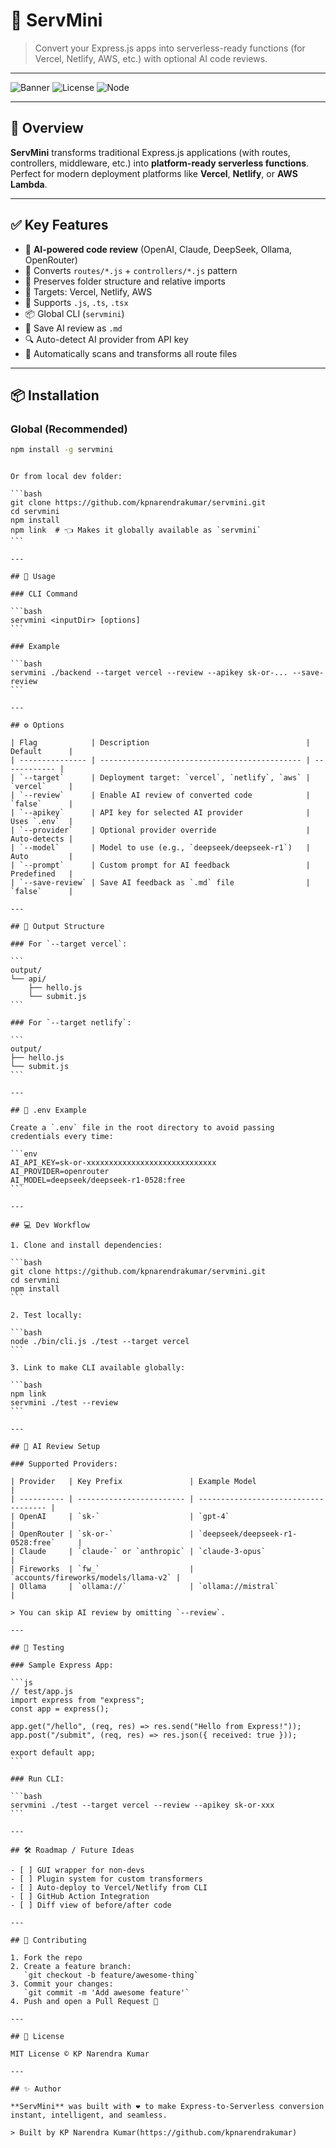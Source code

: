 
# 🚀 ServMini

> Convert your Express.js apps into serverless-ready functions (for Vercel, Netlify, AWS, etc.) with optional AI code reviews.

---

![Banner](https://img.shields.io/badge/build-passing-brightgreen)
![License](https://img.shields.io/badge/license-MIT-blue)
![Node](https://img.shields.io/badge/node-%3E=18.x-green)

---

## 🌟 Overview

**ServMini** transforms traditional Express.js applications (with routes, controllers, middleware, etc.) into **platform-ready serverless functions**. Perfect for modern deployment platforms like **Vercel**, **Netlify**, or **AWS Lambda**.

---

## ✅ Key Features

- 🧠 **AI-powered code review** (OpenAI, Claude, DeepSeek, Ollama, OpenRouter)
- 🔧 Converts `routes/*.js` + `controllers/*.js` pattern
- 📂 Preserves folder structure and relative imports
- 🎯 Targets: Vercel, Netlify, AWS
- 🧪 Supports `.js`, `.ts`, `.tsx`
- 📦 Global CLI (`servmini`)
- 📑 Save AI review as `.md`
- 🔍 Auto-detect AI provider from API key
- 🧬 Automatically scans and transforms all route files

---

## 📦 Installation

### Global (Recommended)

```bash
npm install -g servmini
```
````

Or from local dev folder:

```bash
git clone https://github.com/kpnarendrakumar/servmini.git
cd servmini
npm install
npm link  # 👈 Makes it globally available as `servmini`
```

---

## 🚀 Usage

### CLI Command

```bash
servmini <inputDir> [options]
```

### Example

```bash
servmini ./backend --target vercel --review --apikey sk-or-... --save-review
```

---

## ⚙️ Options

| Flag            | Description                                   | Default      |
| --------------- | --------------------------------------------- | ------------ |
| `--target`      | Deployment target: `vercel`, `netlify`, `aws` | `vercel`     |
| `--review`      | Enable AI review of converted code            | `false`      |
| `--apikey`      | API key for selected AI provider              | Uses `.env`  |
| `--provider`    | Optional provider override                    | Auto-detects |
| `--model`       | Model to use (e.g., `deepseek/deepseek-r1`)   | Auto         |
| `--prompt`      | Custom prompt for AI feedback                 | Predefined   |
| `--save-review` | Save AI feedback as `.md` file                | `false`      |

---

## 📁 Output Structure

### For `--target vercel`:

```
output/
└── api/
    ├── hello.js
    └── submit.js
```

### For `--target netlify`:

```
output/
├── hello.js
└── submit.js
```

---

## 📄 .env Example

Create a `.env` file in the root directory to avoid passing credentials every time:

```env
AI_API_KEY=sk-or-xxxxxxxxxxxxxxxxxxxxxxxxxxxxx
AI_PROVIDER=openrouter
AI_MODEL=deepseek/deepseek-r1-0528:free
```

---

## 💻 Dev Workflow

1. Clone and install dependencies:

```bash
git clone https://github.com/kpnarendrakumar/servmini.git
cd servmini
npm install
```

2. Test locally:

```bash
node ./bin/cli.js ./test --target vercel
```

3. Link to make CLI available globally:

```bash
npm link
servmini ./test --review
```

---

## 🧠 AI Review Setup

### Supported Providers:

| Provider   | Key Prefix               | Example Model                        |
| ---------- | ------------------------ | ------------------------------------ |
| OpenAI     | `sk-`                    | `gpt-4`                              |
| OpenRouter | `sk-or-`                 | `deepseek/deepseek-r1-0528:free`     |
| Claude     | `claude-` or `anthropic` | `claude-3-opus`                      |
| Fireworks  | `fw_`                    | `accounts/fireworks/models/llama-v2` |
| Ollama     | `ollama://`              | `ollama://mistral`                   |

> You can skip AI review by omitting `--review`.

---

## 🧪 Testing

### Sample Express App:

```js
// test/app.js
import express from "express";
const app = express();

app.get("/hello", (req, res) => res.send("Hello from Express!"));
app.post("/submit", (req, res) => res.json({ received: true }));

export default app;
```

### Run CLI:

```bash
servmini ./test --target vercel --review --apikey sk-or-xxx
```

---

## 🛠️ Roadmap / Future Ideas

- [ ] GUI wrapper for non-devs
- [ ] Plugin system for custom transformers
- [ ] Auto-deploy to Vercel/Netlify from CLI
- [ ] GitHub Action Integration
- [ ] Diff view of before/after code

---

## 🤝 Contributing

1. Fork the repo
2. Create a feature branch:
   `git checkout -b feature/awesome-thing`
3. Commit your changes:
   `git commit -m 'Add awesome feature'`
4. Push and open a Pull Request 🎉

---

## 📄 License

MIT License © KP Narendra Kumar

---

## ✨ Author

**ServMini** was built with ❤️ to make Express-to-Serverless conversion instant, intelligent, and seamless.

> Built by KP Narendra Kumar(https://github.com/kpnarendrakumar)
